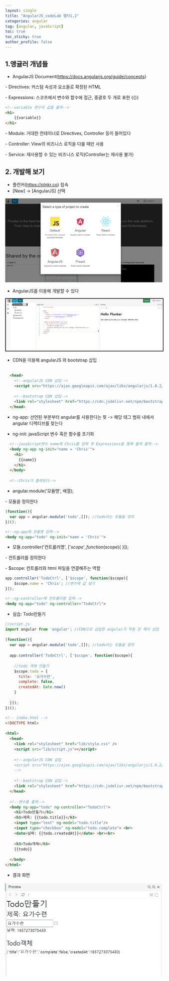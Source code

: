 ```yaml
---
layout: single
title: "AngularJS_codeLab 챕터1,2"
categories: angular
tag: [angular, javaScript]
toc: true
toc_sticky: true
author_profile: false
---
```

## 1.앵귤러 개념들

* AngularJS Document(https://docs.angularjs.org/guide/concepts)

\- Directives: 커스텀 속성과 요소들로 확장된 HTML

\- Expressions: 스코프에서 변수와 함수에 접근, 중괄호 두 개로 표현 {{}}

```html
<!--variable 변수의 값을 출력-->
<h1>  
    {{variable}}
</h1>
```

\- Module: 거대한 컨테이너로 Directives, Controller 등이 들어있다

\- Controller: View의 비즈니스 로직을 다룰 때만 사용

\- Service: 재사용할 수 있는 비즈니스 로직(Controller는 재사용 불가)



## 2. 개발해 보기

* 플런커(https://plnkr.co) 접속
* [New] -> [AngularJS] 선택

![image-20220707190608600](.\assets\image-20220707190608600.png)



* AngularJS를 이용해 개발할 수 있다

<img src=".\assets\image-20220707190910265.png" alt="image-20220707190910265" style="border:2px solid;" />



* CDN을 이용해 angularJS 와 bootstrap 삽입

```html

  <head>
    <!--angularJS CDN 삽입-->
    <script src="https://ajax.googleapis.com/ajax/libs/angularjs/1.8.2/angular.min.js"></script>

    <!--bootstrap CDN 삽입-->
    <link rel="stylesheet" href="https://cdn.jsdelivr.net/npm/bootstrap@5.1.3/dist/css/bootstrap.min.css"/>
  </head>
```

* ng-app: 선언된 부분부터 angular를 사용한다는 뜻 -> 해당 태그 범위 내에서 angular 디렉티브를 찾는다

* ng-init: javaScript 변수 혹은 함수를 초기화

```html
  <!--javaScript변수 name에 Chris를 입력 후 Expressions을 통해 출력 출력-->
  <body ng-app ng-init="name = 'Chris'">
    <h1>
      {{name}}
    </h1>
  </body>

  <!--Chris가 출력된다-->
```



* angular.module('모듈명', 배열);

\- 모듈을 정의한다

```javascript
(function(){
  var app = angular.module('todo',[]); //todo라는 모듈을 정의
})();
```

```html
<!--ng-app에 모듈명 입력-->
<body ng-app="todo" ng-init="name = 'Chris'">
```



* 모듈.controller('컨트롤러명', ['$scope', function($scope){   }]);

\- 컨트롤러를 정의한다

\- $scope: 컨트롤러와 html 파일을 연결해주는 역할

```javascript
app.controller('TodoCtrl', ['$scope', function($scope){   
    $scope.name = 'Chris'; //변수에 값 넣기
}]);
```

```html
<!--ng-controller에 컨트롤러명 입력-->
<body ng-app="todo" ng-controller="TodoCtrl">
```





* 실습: Todo만들기

```javascript
//script.js
import angular from 'angular'; //CDN으로 삽입한 angular가 작동 안 해서 삽입

(function(){
  var app = angular.module('todo',[]); //todo라는 모듈을 정의

  app.controller('TodoCtrl', ['$scope', function($scope){   
    
    //todo 객체 만들기
    $scope.todo = {
      title: '요가수련',
      complete: false,
      createdAt: Date.now()
    }
    
  }]);
})();
```

```html
<!-- index.html -->
<!DOCTYPE html>

<html>
  <head>
    <link rel="stylesheet" href="lib/style.css" />
    <script src="lib/script.js"></script>

    <!--angularJS CDN 삽입
    <script src="https://ajax.googleapis.com/ajax/libs/angularjs/1.8.2/angular.min.js"></script>
    -->

    <!--bootstrap CDN 삽입-->
    <link rel="stylesheet" href="https://cdn.jsdelivr.net/npm/bootstrap@5.1.3/dist/css/bootstrap.min.css"/>
  </head>

  <!--변수를 출력-->
  <body ng-app="todo" ng-controller="TodoCtrl">
    <h1>Todo만들기</h1>
    <h3>제목: {{todo.title}}</h3>
    <input type="text" ng-model="todo.title"/>
    <input type="checkbox" ng-model="todo.complete"> <br>
    <date>날짜: {{todo.createdAt}}</date> <br><br>

    <h3>Todo객체</h3>
    {{todo}}
    
  </body>
</html>
```

* 결과 화면

![image-20220708183818244](.\assets\image-20220708183818244.png)



